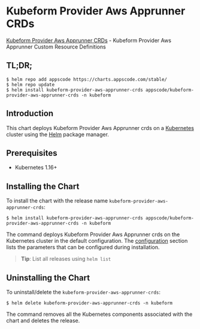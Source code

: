 # Kubeform Provider Aws Apprunner CRDs

[Kubeform Provider Aws Apprunner CRDs](https://github.com/kubeform) - Kubeform Provider Aws Apprunner Custom Resource Definitions

## TL;DR;

```console
$ helm repo add appscode https://charts.appscode.com/stable/
$ helm repo update
$ helm install kubeform-provider-aws-apprunner-crds appscode/kubeform-provider-aws-apprunner-crds -n kubeform
```

## Introduction

This chart deploys Kubeform Provider Aws Apprunner crds on a [Kubernetes](http://kubernetes.io) cluster using the [Helm](https://helm.sh) package manager.

## Prerequisites

- Kubernetes 1.16+

## Installing the Chart

To install the chart with the release name `kubeform-provider-aws-apprunner-crds`:

```console
$ helm install kubeform-provider-aws-apprunner-crds appscode/kubeform-provider-aws-apprunner-crds -n kubeform
```

The command deploys Kubeform Provider Aws Apprunner crds on the Kubernetes cluster in the default configuration. The [configuration](#configuration) section lists the parameters that can be configured during installation.

> **Tip**: List all releases using `helm list`

## Uninstalling the Chart

To uninstall/delete the `kubeform-provider-aws-apprunner-crds`:

```console
$ helm delete kubeform-provider-aws-apprunner-crds -n kubeform
```

The command removes all the Kubernetes components associated with the chart and deletes the release.


